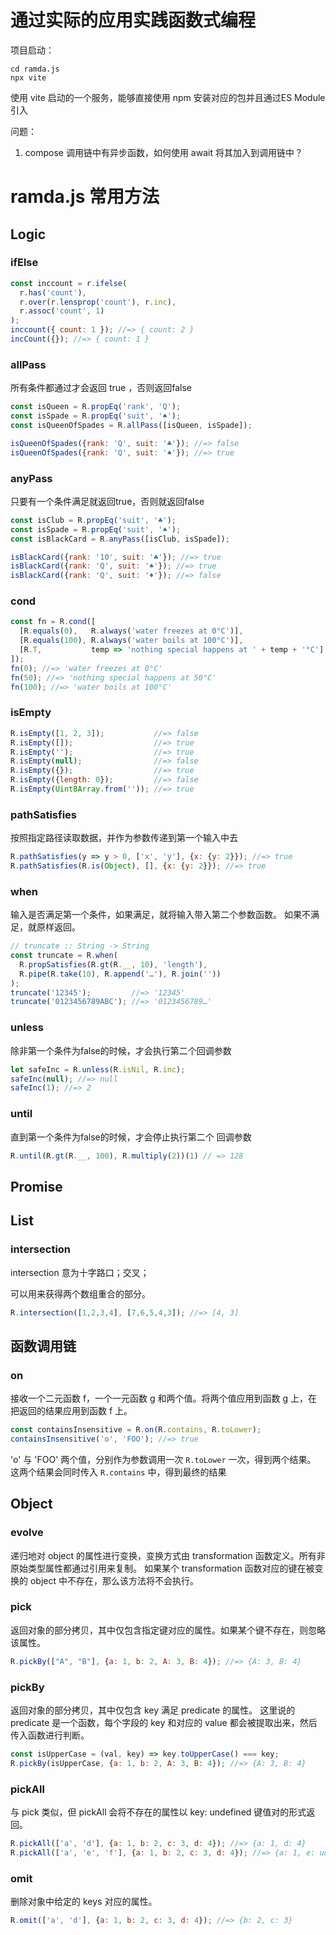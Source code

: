 
# 通过实际的应用实践函数式编程

项目启动：
```shell
cd ramda.js
npx vite
```
使用 vite 启动的一个服务，能够直接使用 npm 安装对应的包并且通过ES Module 引入

问题：
1. compose 调用链中有异步函数，如何使用 await 将其加入到调用链中？

# ramda.js 常用方法

## Logic

### ifElse

```javascript
const inccount = r.ifelse(
  r.has('count'),
  r.over(r.lensprop('count'), r.inc),
  r.assoc('count', 1)
);
inccount({ count: 1 }); //=> { count: 2 }
incCount({}); //=> { count: 1 }
```           

### allPass

所有条件都通过才会返回 true ，否则返回false

```javascript
const isQueen = R.propEq('rank', 'Q');
const isSpade = R.propEq('suit', '♠︎');
const isQueenOfSpades = R.allPass([isQueen, isSpade]);

isQueenOfSpades({rank: 'Q', suit: '♣︎'}); //=> false
isQueenOfSpades({rank: 'Q', suit: '♠︎'}); //=> true
```

### anyPass

只要有一个条件满足就返回true，否则就返回false

```javascript
const isClub = R.propEq('suit', '♣');
const isSpade = R.propEq('suit', '♠');
const isBlackCard = R.anyPass([isClub, isSpade]);

isBlackCard({rank: '10', suit: '♣'}); //=> true
isBlackCard({rank: 'Q', suit: '♠'}); //=> true
isBlackCard({rank: 'Q', suit: '♦'}); //=> false
```

### cond

```javascript
const fn = R.cond([
  [R.equals(0),   R.always('water freezes at 0°C')],
  [R.equals(100), R.always('water boils at 100°C')],
  [R.T,           temp => 'nothing special happens at ' + temp + '°C']
]);
fn(0); //=> 'water freezes at 0°C'
fn(50); //=> 'nothing special happens at 50°C'
fn(100); //=> 'water boils at 100°C'
```

### isEmpty

```javascript
R.isEmpty([1, 2, 3]);           //=> false
R.isEmpty([]);                  //=> true
R.isEmpty('');                  //=> true
R.isEmpty(null);                //=> false
R.isEmpty({});                  //=> true
R.isEmpty({length: 0});         //=> false
R.isEmpty(Uint8Array.from('')); //=> true
```
### pathSatisfies

按照指定路径读取数据，并作为参数传递到第一个输入中去

```javascript
R.pathSatisfies(y => y > 0, ['x', 'y'], {x: {y: 2}}); //=> true
R.pathSatisfies(R.is(Object), [], {x: {y: 2}}); //=> true
```

### when

输入是否满足第一个条件，如果满足，就将输入带入第二个参数函数。
如果不满足，就原样返回。


```javascript
// truncate :: String -> String
const truncate = R.when(
  R.propSatisfies(R.gt(R.__, 10), 'length'),
  R.pipe(R.take(10), R.append('…'), R.join(''))
);
truncate('12345');         //=> '12345'
truncate('0123456789ABC'); //=> '0123456789…'
```

### unless 

除非第一个条件为false的时候，才会执行第二个回调参数

```javascript
let safeInc = R.unless(R.isNil, R.inc);
safeInc(null); //=> null
safeInc(1); //=> 2
```

### until 

直到第一个条件为false的时候，才会停止执行第二个 回调参数

```javascript
R.until(R.gt(R.__, 100), R.multiply(2))(1) // => 128
```

## Promise

## List 

### intersection

intersection 意为十字路口；交叉；

可以用来获得两个数组重合的部分。

```javascript
R.intersection([1,2,3,4], [7,6,5,4,3]); //=> [4, 3]
```

## 函数调用链

### on

接收一个二元函数 f，一个一元函数 g 和两个值。将两个值应用到函数 g 上，在把返回的结果应用到函数 f 上。

```javascript
const containsInsensitive = R.on(R.contains, R.toLower);
containsInsensitive('o', 'FOO'); //=> true
```

'o' 与 'FOO' 两个值，分别作为参数调用一次 `R.toLower` 一次，得到两个结果。
这两个结果会同时传入 `R.contains` 中，得到最终的结果

## Object 

### evolve 

递归地对 object 的属性进行变换，变换方式由 transformation 函数定义。所有非原始类型属性都通过引用来复制。
如果某个 transformation 函数对应的键在被变换的 object 中不存在，那么该方法将不会执行。


### pick

返回对象的部分拷贝，其中仅包含指定键对应的属性。如果某个键不存在，则忽略该属性。

```javascript
R.pickBy(["A", "B"], {a: 1, b: 2, A: 3, B: 4}); //=> {A: 3, B: 4}
```

### pickBy


返回对象的部分拷贝，其中仅包含 key 满足 predicate 的属性。
这里说的 predicate 是一个函数，每个字段的 key 和对应的 value 都会被提取出来，然后传入函数进行判断。

```javascript
const isUpperCase = (val, key) => key.toUpperCase() === key;
R.pickBy(isUpperCase, {a: 1, b: 2, A: 3, B: 4}); //=> {A: 3, B: 4}
```

### pickAll

与 pick 类似，但 pickAll 会将不存在的属性以 key: undefined 键值对的形式返回。

```javascript
R.pickAll(['a', 'd'], {a: 1, b: 2, c: 3, d: 4}); //=> {a: 1, d: 4}
R.pickAll(['a', 'e', 'f'], {a: 1, b: 2, c: 3, d: 4}); //=> {a: 1, e: undefined, f: undefined}
```

### omit

删除对象中给定的 keys 对应的属性。

```javascript
R.omit(['a', 'd'], {a: 1, b: 2, c: 3, d: 4}); //=> {b: 2, c: 3}
```










